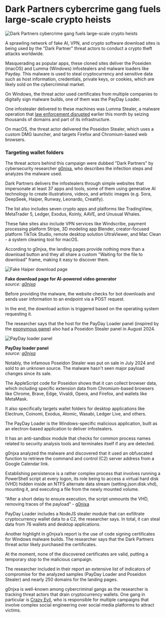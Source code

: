 # Dark Partners cybercrime gang fuels large-scale crypto heists

![Dark Partners cybercrime gang fuels large-scale crypto heists](https://www.bleepstatic.com/content/hl-images/2023/12/01/Hackers_crypto.jpg)

A sprawling network of fake AI, VPN, and crypto software download sites is being used by the "Dark Partner" threat actors to conduct a crypto theft attacks worldwide.

Masquerading as popular apps, these cloned sites deliver the Poseiden (macOS) and Lumma (Windows) infostealers and malware loaders like Payday. This malware is used to steal cryptocurrency and sensitive data such as host information, credentials, private keys, or cookies, which are likely sold on the cybercriminal market.

On Windows, the threat actor used certificates from multiple companies to digitally sign malware builds, one of them was the PayDay Loader.

One infostealer delivered to these machines was Lumma Stealer, a malware operation that [law enforcement disrupted](https://www.bleepingcomputer.com/news/security/lumma-infostealer-malware-operation-disrupted-2-300-domains-seized/) earlier this month by seizing thousands of domains and part of its infrastructure.

On macOS, the threat actor delivered the Poseidon Stealer, which uses a custom DMG launcher, and targets Firefox and Chromium-based web browsers.

### Targeting wallet folders

The threat actors behind this campaign were dubbed "Dark Partners" by cybersecurity researcher [g0njxa](https://x.com/g0njxa), who describes the infection steps and analyzes the malware used.

Dark Partners delivers the infostealers through simple websites that impersonate at least 37 apps and tools, some of them using generative AI technology to create illustrations, videos, and artistic images (e.g. Sora, DeepSeek, Haiper, Runway, Leonardo, Creatify).

The list also includes seven crypto apps and platforms like TradingView, MetaTrader 5, Ledger, Exodus, Koinly, AAVE, and Unusual Whales.

These fake sites also include VPN services like Windscribe, payment processing platform Stripe, 3D modeling app Blender, creator-focused platform TikTok Studio, remote desktop solution UltraViewer, and Mac Clean - a system cleaning tool for macOS.

According to g0njxa, the landing pages provide nothing more than a download button and they all share a custom "Waiting for the file to download" frame, making it easy to discover them.

![Fake Haiper download page](https://www.bleepstatic.com/images/news/u/1100723/fake_haiper.webp)

**Fake download page for AI-powered video generator**  
_source: [g0njxa](https://g0njxa.medium.com/dark-partners-the-crypto-heist-adventure-of-poseidon-stealer-and-payday-loader-c91382fac5c8)_

Before providing the malware, the website checks for bot downloads and sends user information to an endpoint via a POST request.

In the end, the download action is triggered based on the operating system requesting it.

The researcher says that the host for the PayDay Loader panel (inspired by the [eponymous game](https://www.paydaythegame.com/payday3/)) also had a Poseidon Stealer panel in August 2024.

![PayDay loader panel](https://www.bleepstatic.com/images/news/u/1100723/PayDayLoader_panel.webp)

**PayDay loader panel**  
_source: [g0njxa](https://g0njxa.medium.com/dark-partners-the-crypto-heist-adventure-of-poseidon-stealer-and-payday-loader-c91382fac5c8)_

Notably, the infamous Poseidon Stealer was put on sale in July 2024 and sold to an unknown source. The malware hasn't seen major payload changes since its sale.

The AppleScript code for Poseidon shows that it can collect browser data, which including specific extension data from Chromium-based browsers like Chrome, Brave, Edge, Vivaldi, Opera, and Firefox, and wallets like MetaMask.

It also specifically targets wallet folders for desktop applications like Electrum, Coinomi, Exodus, Atomic, Wasabi, Ledger Live, and others.

The PayDay Loader is the Windows-specific malicious application, built as an electron-based application to deliver infostealers.

It has an anti-sandbox module that checks for common process names related to security analysis tools and terminates itself if any are detected.

g0njxa analyzed the malware and discovered that it used an obfuscated function to retrieve the command and control (C2) server address from a Google Calendar link.

Establishing persistence is a rather complex process that involves running a PowerShell script at every logon, its role being to access a virtual hard disk (VHD) hidden inside an NTFS alternate data stream (setting.json:disk.vhd), mounting it, and executing a file from the newly mounted volume.

“After a short delay to ensure execution, the script unmounts the VHD, removing traces of the payload” - [g0njxa](https://g0njxa.medium.com/dark-partners-the-crypto-heist-adventure-of-poseidon-stealer-and-payday-loader-c91382fac5c8)

PayDay Loader includes a NodeJS stealer module that can exfiltrate cryptocurrency wallet data to a C2, the researcher says. In total, it can steal data from 76 wallets and desktop applications.

Another highlight in g0njxa’s report is the use of code signing certificates for Windows malware builds. The researcher says that the Dark Partners threat actor likely purchased the certificates.

At the moment, none of the discovered certificates are valid, putting a temporary stop to the malicious campaign.

The researcher included in their report an extensive list of indicators of compromise for the analyzed samples (PayDay Loader and Poseidon Stealer) and nearly 250 domains for the landing pages.

g0njxa is well-known among cybercriminal gangs as the researcher is tracking threat actors that drain cryptocurrency wallets. One gang in particular is [Crazy Evil](https://www.bleepingcomputer.com/news/security/grasscall-malware-campaign-drains-crypto-wallets-via-fake-job-interviews/), who is responsible for multiple campaigns that involve complex social engineering over social media platforms to attract victims.